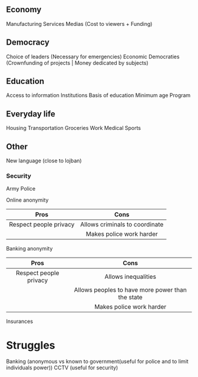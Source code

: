 ## Economy

Manufacturing
Services
Medias (Cost to viewers + Funding)

## Democracy

Choice of leaders (Necessary for emergencies)
Economic Democraties (Crownfunding of projects | Money dedicated by subjects)

## Education

Access to information
Institutions
Basis of education
  Minimum age
  Program

## Everyday life

Housing
Transportation
Groceries
Work
Medical
Sports

## Other

New language (close to lojban)

### Security

Army
Police

Online anonymity

| Pros                   | Cons                           |
|:----------------------:|:------------------------------:|
| Respect people privacy | Allows criminals to coordinate |
|                        | Makes police work harder       |

Banking anonymity

| Pros                   | Cons                           |
|:----------------------:|:------------------------------:|
| Respect people privacy | Allows inequalities            |
|                        | Allows peoples to have more power than the state |
|                        | Makes police work harder       |

Insurances

# Struggles

Banking (anonymous vs known to government(useful for police and to limit individuals power))
CCTV (useful for security)
